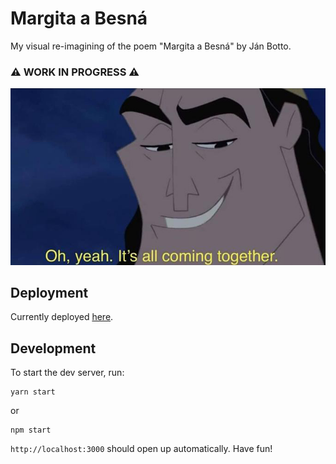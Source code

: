 # Margita a Besná
My visual re-imagining of the poem "Margita a Besná" by Ján Botto. 

### ⚠️ WORK IN PROGRESS ⚠️
![Kronk](src/img/cronk.jpg)

## Deployment
Currently deployed [here](https://margita-a-besna.filipdrgon.now.sh).

## Development
To start the dev server, run:
```shell
yarn start
```
or
```shell
npm start
```
`http://localhost:3000` should open up automatically. Have fun!
